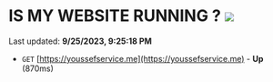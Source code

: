 # IS MY WEBSITE RUNNING ? [![](https://img.shields.io/static/v1?label=Sponsor&message=%E2%9D%A4&logo=GitHub&color=%23fe8e86)](https://github.com/sponsors/<username>)

Last updated: **9/25/2023, 9:25:18 PM**

- `GET` [https://youssefservice.me](https://youssefservice.me) - **Up** (870ms)
